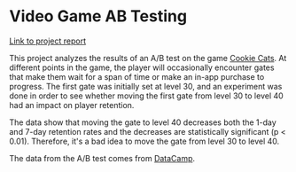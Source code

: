 # Video Game AB Testing

[Link to project report](https://nbviewer.jupyter.org/github/marty-vanhoof/Video_Game_AB_Testing/blob/master/cc_ab_tests.ipynb)

This project analyzes the results of an A/B test on the game [Cookie Cats](https://www.facebook.com/cookiecatsgame/).  At different points in the game, the player will occasionally encounter gates that make them wait for a span of time or make an in-app purchase to progress.  The first gate was initially set at level 30, and an experiment was done in order to see whether moving the first gate from level 30 to level 40 had an impact on player retention.

The data show that moving the gate to level 40 decreases both the 1-day and 7-day retention rates and the decreases are statistically significant (p < 0.01).  Therefore, it's a bad idea to move the gate from level 30 to level 40.

The data from the A/B test comes from [DataCamp](https://www.datacamp.com/).